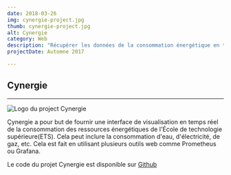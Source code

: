 ```yaml
---
date: 2018-03-26
img: cynergie-project.jpg
thumb: cynergie-project.jpg
alt: Cynergie
category: Web
description: "Récupérer les données de la consommation énergétique en temps réel"
projectDate: Automne 2017

---
```


## Cynergie

---

![Logo du project Cynergie]({{site.baseurl}}/img/portfolio/cynergie-project.jpg)

Çynergie a pour but de fournir une interface de visualisation en temps réel de la consommation des ressources énergétiques de l'École de technologie supérieure(ETS). Cela peut inclure la consommation d'eau, d'électricité, de gaz, etc. Cela est fait en utilisant plusieurs outils web comme Prometheus ou Grafana.

Le code du projet Cynergie est disponible sur [Github <i class="fa fa-github"></i>](https://github.com/ClubCedille?utf8=%E2%9C%93&q=cynergie)

